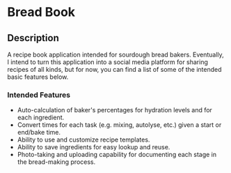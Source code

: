 # Bread Book

## Description

A recipe book application intended for sourdough bread bakers. Eventually, I intend to turn this application into a social media platform for sharing recipes of all kinds, but for now, you can find a list of some of the intended basic features below.

### Intended Features

- Auto-calculation of baker's percentages for hydration levels and for each ingredient.
- Convert times for each task (e.g. mixing, autolyse, etc.) given a start or end/bake time.
- Ability to use and customize recipe templates.
- Ability to save ingredients for easy lookup and reuse.
- Photo-taking and uploading capability for documenting each stage in the bread-making process.
